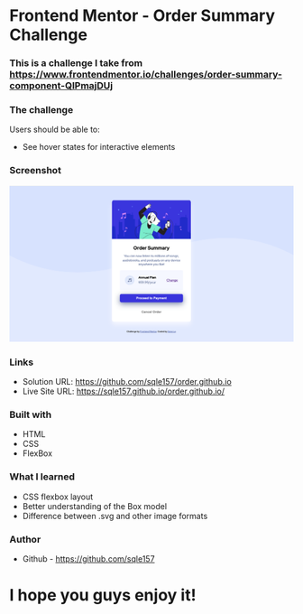 # Frontend Mentor - Order Summary Challenge

### This is a challenge I take from https://www.frontendmentor.io/challenges/order-summary-component-QlPmajDUj

### The challenge

Users should be able to:

- See hover states for interactive elements

### Screenshot

![](./orderScreenShot.png)

### Links

- Solution URL: https://github.com/sqle157/order.github.io
- Live Site URL: https://sqle157.github.io/order.github.io/

### Built with

- HTML
- CSS
- FlexBox

### What I learned

- CSS flexbox layout
- Better understanding of the Box model
- Difference between .svg and other image formats

### Author

- Github - https://github.com/sqle157 


# I hope you guys enjoy it!
